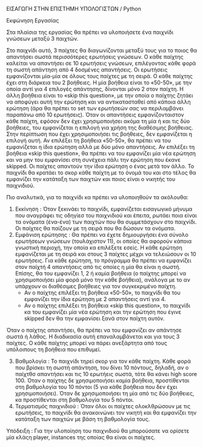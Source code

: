 ΕΙΣΑΓΩΓΗ ΣΤΗΝ ΕΠΙΣΤΗΜΗ ΥΠΟΛΟΓΙΣΤΩΝ / Python

Εκφώνηση Εργασίας

Στα πλαίσια της εργασίας θα πρέπει να υλοποιήσετε ένα παιχνίδι γνώσεων μεταξύ 3 παιχτών.

Στο παιχνίδι αυτό, 3 παίχτες θα διαγωνίζονται μεταξύ τους για το ποιος θα απαντήσει σωστά περισσότερες ερωτήσεις γνώσεων. Ο κάθε παίχτης καλείται να απαντήσει σε 10 ερωτήσεις γνώσεων, επιλέγοντας κάθε φορά τη σωστή απάντηση από 4 δοσμένες απαντήσεις. Οι ερωτήσεις εμφανίζονται μία-μία σε όλους τους παίχτες με τη σειρά. Ο κάθε παίχτης έχει στη διάρκεια του 2 βοήθειες. Η μία βοήθεια είναι το «50-50», με την οποία αντί για 4 επιλογές απάντησης, δίνονται μόνο 2 στον παίχτη. Η άλλη βοήθεια είναι το «skip this question», με την οποία ο παίχτης ζητάει να αποφύγει αυτή την ερώτηση και να αντικατασταθεί από κάποια άλλη ερώτηση (άρα θα πρέπει το set των ερωτήσεών σας να περιλαμβάνει παραπάνω από 10 ερωτήσεις). Όταν οι απαντήσεις εμφανίζονταιστον κάθε παίχτη, εφόσον δεν έχει χρησιμοποιήσει ακόμα τη μία ή και τις δύο βοήθειες, του εμφανίζεται η επιλογή για χρήση της διαθέσιμης βοήθειας. Στην περίπτωση που έχει χρησιμοποιήσει τις βοήθειες, δεν εμφανίζεται η επιλογή αυτή. Αν επιλέξει τη βοήθεια «50-50», θα πρέπει να του εμφανίζεται η ίδια ερώτηση αλλά με δύο μόνο απαντήσεις. Αν επιλέξει τη βοήθεια «skip this question», θα πρέπει να του εμφανίζει μία νέα ερώτηση και να μην του εμφανίσει στη συνέχεια πάλι την ερώτηση που έκανε skipped. Οι παίχτες απαντούν την ίδια ερώτηση ο ένας μετά τον άλλο. Το παιχνίδι θα κρατάει το σκορ κάθε παίχτη με το όνομά του και στο τέλος θα εμφανίζει την κατάταξη των παιχτών και ποιος είναι ο νικητής του παιχνιδιού.

Πιο αναλυτικά, για το παιχνίδι κα πρέπει να υλοποιηθούν τα ακόλουθα:

  1. Εκκίνηση : Όταν ξεκινάει το παιχνίδι, εμφανίζεται εισαγωγικό μήνυμα που αναγράφει τις οδηγίεσ του παιχνιδιού και έπειτα, ρωτάει ποια είναι τα ονόματα (ένα-ένα) των παιχτών       που θα συμμετάσχουν στο παιχνίδι. Οι παίχτες θα παίζουν με τη σειρά που θα δώσουν τα ονόματα.
  2. Εμφάνιση ερώτησης : Θα πρέπει να έχετε δημιουργήσει ένα σύνολο ερωτήσεων γνώσεων (τουλάχιστον 11), οι οποίες θα αφορούν κάποια γνωστική περιοχή, την οποία κα επιλέξετε          εσείς. Η κάθε ερώτηση εμφανίζεται με τη σειρά και στους 3 παίχτες μέχρι να τελειώσουν οι 10 ερωτήσεις. Για κάθε ερώτηση, το πρόγραμμα θα πρέπει να εμφανίζει στον παίχτή 4        απαντήσεις από τις οποίες η μία θα είναι η σωστή. Επίσης, θα του εμφανίζει 1, 2 ή καμία βοήθεια (ο παίχτης μπορεί να χρησιμοποιήσει μία φορά μόνο την κάθε βοήθεια), ανάλογα      με το αν υπάρχουν οι διαθέσιμες βοήθειες για τον συγκεκριμένο παίχτη.
        - Αν ο παίχτης επιλέξει τη βοήθεια «50-50», το παιχνίδι θα του εμφανίζει την ίδια ερώτηση με 2 απαντήσεις αντί για 4.
        - Αν ο παίχτης επιλέξει τη βοήθεια «skip this question», το παιχνίδι κα του εμφανίζει μία νέα ερώτηση και την ερώτηση που έγινε skipped δεν θα την εμφανίσει ξανά στον             παίχτη αυτόν.
        
Όταν ο παίχτης απαντήσει, θα πρέπει να του εμφανίζει αν απάντησε σωστά ή λάθος. Η διαδικασία αυτή επαναλαμβάνεται και για τους 3 παίχτες. Ο κάθε παίχτης μπορεί να πάρει ανεξάρτητα από τους υπόλοιπους τη βοήθεια που επιθυμεί.

  3. Βαθμολογία : Το παιχνίδι τηρεί σκορ για τον κάθε παίχτη. Κάθε φορά που βρίσκει τη σωστή απάντηση, του δίνει 10 πόντους, δηλαδή, αν ο παίχτθσ απαντήσει και τις 10 ερωτήεις       σωστά, τότε θα κάνει high score 100. Όταν ο παίχτης δε χρησιμοποιήσει καμία βοήθεια, προστίθενται στη βαθμολογία του 10 πόντοι (5 για κάθε βοήθεια που δεν έχει                   χρησιμοποιήσει). Όταν δε χρησιμοποιήσει τη μία από τις δύο βοήθειες, κα προστίθενται στη βαθμολογία του 5 πόντοι.
  4. Τερματισμός παιχνιδιού : Όταν όλοι οι παίχτες ολοκλθρώσουν με τις ερωτήσεις, το παιχνίδι θα ανακοινώνει τον νικητή και θα εμφανίζει την κατάταξη των παιχτών με βάση τη        βαθμολογία τους.
  
Υπόδειξη : Για την υλοποίηση του παιχνιδιού θα μπορούσατε να ορίσετε μία κλάςη player, instances της οποίας θα είναι οι παίχτες.
